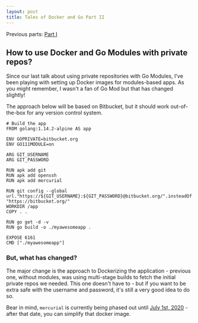 ```yaml
---
layout: post
title: Tales of Docker and Go Part II
---
```


Previous parts: [Part I](https://akondas.com/Tales-of-Docker-and-Go,-Part-I-Private/)

## How to use Docker and Go Modules with private repos?

Since our last talk about using private repositories with Go Modules, I've been playing with setting up Docker images for modules-based apps. As you might remember, I wasn't a fan of Go Mod but that has changed slightly!

The approach below will be based on Bitbucket, but it should work out-of-the-box for any version control system.

```docker
# Build the app
FROM golang:1.14.2-alpine AS app

ENV GOPRIVATE=bitbucket.org
ENV GO111MODULE=on

ARG GIT_USERNAME
ARG GIT_PASSWORD

RUN apk add git
RUN apk add openssh
RUN apk add mercurial

RUN git config --global url."https://${GIT_USERNAME}:${GIT_PASSWORD}@bitbucket.org/".insteadOf "https://bitbucket.org/"
WORKDIR /app
COPY . .

RUN go get -d -v
RUN go build -o ./myawesomeapp .

EXPOSE 6161
CMD ["./myawesomeapp"]
```

### But, what has changed?

The major change is the approach to Dockerizing the application - previous one, without modules, was using multi-stage builds to fetch the initial private repos we needed. This one doesn't have to - but if you want to be extra safe with the username and password, it's still a very good idea to do so.

Bear in mind, `mercurial` is currently being phased out until [July 1st, 2020](https://bitbucket.org/blog/sunsetting-mercurial-support-in-bitbucket) - after that date, you can simplify that docker image.


